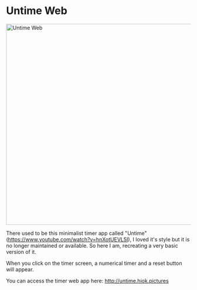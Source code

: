 # Untime Web

<img width="549" alt="Untime Web" src="https://github.com/user-attachments/assets/c553a4a3-762c-46d6-895b-c41a829738de">

There used to be this minimalist timer app called "Untime" (https://www.youtube.com/watch?v=hnXotUEVL5I), I loved it's style but it is no longer maintained or available. So here I am, recreating a very basic version of it.

When you click on the timer screen, a numerical timer and a reset button will appear.

You can access the timer web app here: http://untime.hiok.pictures
